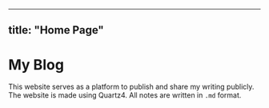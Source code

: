 
---
title: "Home Page"
---
#  My Blog

This website serves as a platform to publish and share my writing publicly.
The website is made using Quartz4. All notes are written in `.md` format.